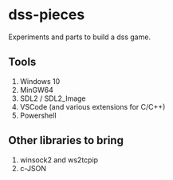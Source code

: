 # dss-pieces
Experiments and parts to build a dss game.

## Tools
1. Windows 10
1. MinGW64
1. SDL2 / SDL2_Image
1. VSCode (and various extensions for C/C++)
1. Powershell

## Other libraries to bring
1. winsock2 and ws2tcpip
1. c-JSON
